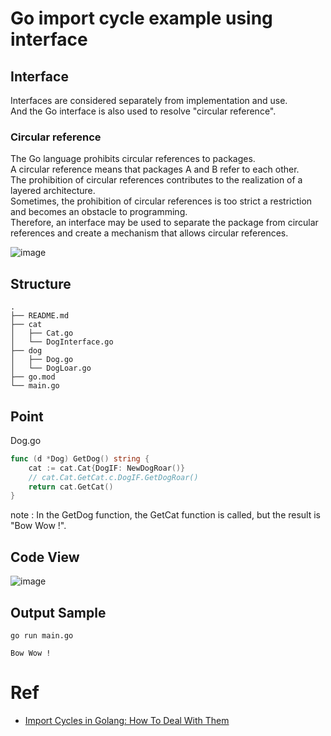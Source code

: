# Go import cycle example using interface

## Interface
Interfaces are considered separately from implementation and use.  
And the Go interface is also used to resolve "circular reference".  

### Circular reference
The Go language prohibits circular references to packages.  
A circular reference means that packages A and B refer to each other.  
The prohibition of circular references contributes to the realization of a layered architecture.  
Sometimes, the prohibition of circular references is too strict a restriction and becomes an obstacle to programming.  
Therefore, an interface may be used to separate the package from circular references and create a mechanism that allows circular references.

![image](https://user-images.githubusercontent.com/31363256/226831471-66451d96-7fcd-44e1-a429-253df5d3c408.png)

## Structure

```text
.
├── README.md
├── cat
│   ├── Cat.go
│   └── DogInterface.go
├── dog
│   ├── Dog.go
│   └── DogLoar.go
├── go.mod
└── main.go
```

## Point
Dog.go  
 
```Go
func (d *Dog) GetDog() string {
	cat := cat.Cat{DogIF: NewDogRoar()}
	// cat.Cat.GetCat.c.DogIF.GetDogRoar()
	return cat.GetCat()
}
```
note : In the GetDog function, the GetCat function is called, but the result is "Bow Wow !". 

## Code View

![image](https://user-images.githubusercontent.com/31363256/226886628-b01f0425-499c-4f74-a4bb-121bf9fed80f.png)

## Output Sample
```shell
go run main.go
```
```text   
Bow Wow !  
```

# Ref
- [Import Cycles in Golang: How To Deal With Them](https://jogendra.dev/import-cycles-in-golang-and-how-to-deal-with-them)

